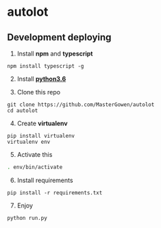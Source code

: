 # autolot

## Development deploying

1. Install **npm** and **typescript**

```
npm install typescript -g
```

2. Install [**python3.6**](https://www.python.org/downloads/release/python-360/)

3. Clone this repo
```
git clone https://github.com/MasterGowen/autolot
cd autolot
```

4. Create **virtualenv**

```
pip install virtualenv
virtualenv env
```

5. Activate this

```bash
. env/bin/activate
```

6. Install requirements

```
pip install -r requirements.txt
```

7. Enjoy

```
python run.py
```
